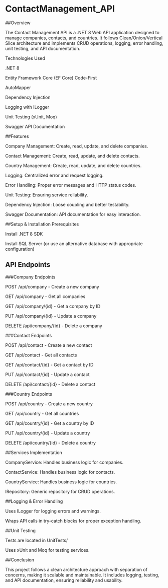 # ContactManagement_API
 
##Overview

The Contact Management API is a .NET 8 Web API application designed to manage companies, contacts, and countries. It follows Clean/Onion/Vertical Slice architecture and implements CRUD operations, logging, error handling, unit testing, and API documentation.

Technologies Used

.NET 8

Entity Framework Core (EF Core) Code-First

AutoMapper

Dependency Injection

Logging with ILogger

Unit Testing (xUnit, Moq)

Swagger API Documentation


##Features

Company Management: Create, read, update, and delete companies.

Contact Management: Create, read, update, and delete contacts.

Country Management: Create, read, update, and delete countries.

Logging: Centralized error and request logging.

Error Handling: Proper error messages and HTTP status codes.

Unit Testing: Ensuring service reliability.

Dependency Injection: Loose coupling and better testability.

Swagger Documentation: API documentation for easy interaction.

##Setup & Installation Prerequisites

Install .NET 8 SDK

Install SQL Server (or use an alternative database with appropriate configuration)

## API Endpoints

###Company Endpoints

POST /api/company - Create a new company

GET /api/company - Get all companies

GET /api/company/{id} - Get a company by ID

PUT /api/company/{id} - Update a company

DELETE /api/company/{id} - Delete a company

###Contact Endpoints

POST /api/contact - Create a new contact

GET /api/contact - Get all contacts

GET /api/contact/{id} - Get a contact by ID

PUT /api/contact/{id} - Update a contact

DELETE /api/contact/{id} - Delete a contact

###Country Endpoints

POST /api/country - Create a new country

GET /api/country - Get all countries

GET /api/country/{id} - Get a country by ID

PUT /api/country/{id} - Update a country

DELETE /api/country/{id} - Delete a country

##Services Implementation

CompanyService: Handles business logic for companies.

ContactService: Handles business logic for contacts.

CountryService: Handles business logic for countries.

IRepository: Generic repository for CRUD operations.

##Logging & Error Handling

Uses ILogger for logging errors and warnings.

Wraps API calls in try-catch blocks for proper exception handling.

##Unit Testing

Tests are located in UnitTests/

Uses xUnit and Moq for testing services.

##Conclusion

This project follows a clean architecture approach with separation of concerns, making it scalable and maintainable. It includes logging, testing, and API documentation, ensuring reliability and usability.
